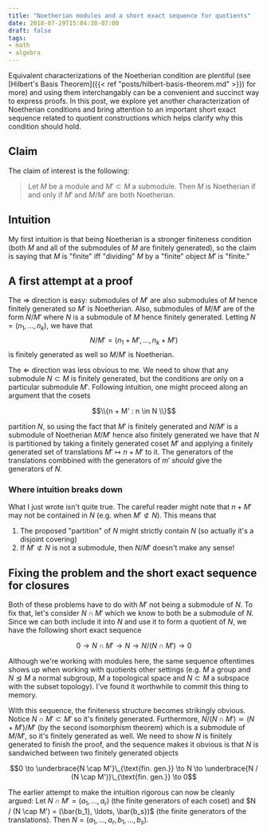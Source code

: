 ```yaml
---
title: "Noetherian modules and a short exact sequence for quotients"
date: 2018-07-29T15:04:38-07:00
draft: false
tags:
- math
- algebra
---
```


Equivalent characterizations of the Noetherian condition
are plentiful (see [Hilbert's Basis Theorem]({{< ref "posts/hilbert-basis-theorem.md" >}}) for more)
and using them interchangably can be a convenient and succinct way
to express proofs. In this post, we explore yet another characterization
of Noetherian conditions and bring attention to an important short exact sequence
related to quotient constructions which helps clarify why this condition should hold.

## Claim

The claim of interest is the following:

> Let $M$ be a module and $M' \subset M$ a submodule.
> Then $M$ is Noetherian  if and only if $M'$ and $M / M'$ are both Noetherian.

## Intuition

My first intuition is that being Noetherian is a stronger finiteness condition
(both $M$ and all of the submodules of $M$ are finitely generated), so the
claim is saying that $M$ is "finite" iff "dividing" $M$ by a "finite" object
$M'$ is "finite."

## A first attempt at a proof

The $\Rightarrow$ direction is easy: submodules of $M'$ are also submodules of $M$
hence finitely generated so $M'$ is Noetherian. Also, submodules of $M / M'$
are of the form $N / M'$ where $N$ is a submodule of $M$ hence finitely generated.
Letting $N = (n_1,\ldots,n_k)$, we have that
$$N / M' = (n_1 + M', \ldots, n_k + M')$$
is finitely generated as well so $M / M'$ is Noetherian.

The $\Leftarrow$ direction was less obvious to me. We need to show that any submodule
$N \subset M$ is finitely generated, but the conditions are only on a particular
submodule $M'$. Following intuition, one might proceed along an argument that the cosets

$$\\{n + M' : n \in N \\}$$

partition $N$, so using the fact that $M'$ is finitely generated and $N / M'$
is a submodule of Noetherian $M / M'$ hence also finitely generated we have that
$N$ is partitioned by taking a finitely generated coset $M'$ and applying
a finitely generated set of translations $M' \mapsto n + M'$ to it. The generators
of the translations combbined with the generators of $m'$ *should* give the generators
of $N$.

### Where intuition breaks down

What I just wrote isn't quite true. The careful reader might note that
$n + M'$ may not be contained in $N$ (e.g. when $M' \not\subset N$).
This means that

1. The proposed "partition" of $N$ might strictly contain $N$ (so actually it's a disjoint covering)
2. If $M' \not\subset N$ is not a submodule, then $N / M'$ doesn't make any sense!

## Fixing the problem and the short exact sequence for closures

Both of these problems have to do with $M'$ not being a submodule of $N$.
To fix that, let's consider $N \cap M'$ which we know to both be a submodule
of $N$. Since we can both include it into $N$ and use it to form a quotient of $N$,
we have the following short exact sequence

$$0 \to N \cap M' \to N \to N / (N \cap M') \to 0$$

Although we're working with modules here, the same sequence oftentimes shows up
when working with quotients other settings (e.g. $M$ a group and $N
\trianglelefteq M$ a normal subgroup, $M$ a topological space and $N \subset M$
a subspace with the subset topology). I've found it worthwhile to commit this thing to memory.

With this sequence, the finiteness structure becomes strikingly obvious.
Notice $N \cap M' \subset M'$ so it's finitely generated. Furthermore,
$N / (N \cap M') \simeq (N + M') / M'$ (by the second isomorphism theorem) which
is a submodule of $M / M'$, so it's finitely generated as well. We need to show $N$ is
finitely generated to finish the proof, and the sequence makes it obvious
is that $N$ is sandwiched between two finitely generated objects

$$0 \to \underbrace{N \cap M'}\_{\text{fin. gen.}} \to N \to \underbrace{N / (N \cap M')}\_{\text{fin. gen.}} \to 0$$

The earlier attempt to make the intuition rigorous can now be cleanly argued:
Let $N \cap M' = (a_1, \ldots, a_r)$ (the finite generators of each coset)
and $N / (N \cap M') = (\bar{b_1}, \ldots, \bar{b_s})$ (the finite generators of the translations).
Then $N = (a_1, \ldots, a_r, b_1, \ldots, b_s)$.
